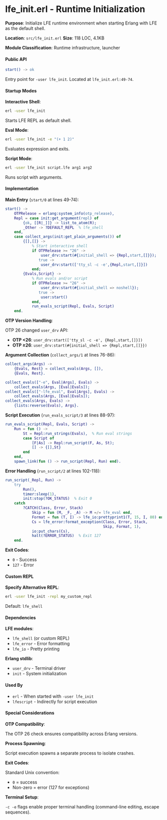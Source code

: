 # lfe_init.erl - Runtime Initialization

**Purpose**: Initialize LFE runtime environment when starting Erlang with LFE as the default shell.

**Location**: `src/lfe_init.erl`
**Size**: 118 LOC, 4.1KB

**Module Classification**: Runtime infrastructure, launcher

#### Public API

```erlang
start() -> ok
```

Entry point for `-user lfe_init`. Located at `lfe_init.erl:49-74`.

#### Startup Modes

**Interactive Shell**:

```bash
erl -user lfe_init
```

Starts LFE REPL as default shell.

**Eval Mode**:

```bash
erl -user lfe_init -e "(+ 1 2)"
```

Evaluates expression and exits.

**Script Mode**:

```bash
erl -user lfe_init script.lfe arg1 arg2
```

Runs script with arguments.

#### Implementation

**Main Entry** (`start/0` at lines 49-74):

```erlang
start() ->
    OTPRelease = erlang:system_info(otp_release),
    Repl = case init:get_argument(repl) of
        {ok, [[R|_]]} -> list_to_atom(R);
        _Other -> ?DEFAULT_REPL  % lfe_shell
    end,
    case collect_args(init:get_plain_arguments()) of
        {[],[]} ->
            % Start interactive shell
            if OTPRelease >= "26" ->
                user_drv:start(#{initial_shell => {Repl,start,[]}});
               true ->
                user_drv:start(['tty_sl -c -e',{Repl,start,[]}])
            end;
        {Evals,Script} ->
            % Run evals and/or script
            if OTPRelease >= "26" ->
                user_drv:start(#{initial_shell => noshell});
               true ->
                user:start()
            end,
            run_evals_script(Repl, Evals, Script)
    end.
```

**OTP Version Handling**:

OTP 26 changed `user_drv` API:

- **OTP <26**: `user_drv:start(['tty_sl -c -e', {Repl,start,[]}])`
- **OTP ≥26**: `user_drv:start(#{initial_shell => {Repl,start,[]}})`

**Argument Collection** (`collect_args/1` at lines 76-86):

```erlang
collect_args(Args) ->
    {Evals, Rest} = collect_evals(Args, []),
    {Evals, Rest}.

collect_evals(["-e", Eval|Args], Evals) ->
    collect_evals(Args, [Eval|Evals]);
collect_evals(["-lfe_eval", Eval|Args], Evals) ->
    collect_evals(Args, [Eval|Evals]);
collect_evals(Args, Evals) ->
    {lists:reverse(Evals), Args}.
```

**Script Execution** (`run_evals_script/3` at lines 88-97):

```erlang
run_evals_script(Repl, Evals, Script) ->
    Run = fun () ->
        St = Repl:run_strings(Evals),  % Run eval strings
        case Script of
            [F|As] -> Repl:run_script(F, As, St);
            [] -> {[],St}
        end
    end,
    spawn_link(fun () -> run_script(Repl, Run) end).
```

**Error Handling** (`run_script/2` at lines 102-118):

```erlang
run_script(_Repl, Run) ->
    try
        Run(),
        timer:sleep(1),
        init:stop(?OK_STATUS)  % Exit 0
    catch
        ?CATCH(Class, Error, Stack)
            Skip = fun (M, _F, _A) -> M =/= lfe_eval end,
            Format = fun (T, I) -> lfe_io:prettyprint1(T, 15, I, 80) end,
            Cs = lfe_error:format_exception(Class, Error, Stack,
                                            Skip, Format, 1),
            io:put_chars(Cs),
            halt(?ERROR_STATUS)  % Exit 127
    end.
```

**Exit Codes**:

- `0` - Success
- `127` - Error

#### Custom REPL

**Specify Alternative REPL**:

```bash
erl -user lfe_init -repl my_custom_repl
```

Default: `lfe_shell`

#### Dependencies

**LFE modules**:

- `lfe_shell` (or custom REPL)
- `lfe_error` - Error formatting
- `lfe_io` - Pretty printing

**Erlang stdlib**:

- `user_drv` - Terminal driver
- `init` - System initialization

#### Used By

- `erl` - When started with `-user lfe_init`
- `lfescript` - Indirectly for script execution

#### Special Considerations

**OTP Compatibility**:

The OTP 26 check ensures compatibility across Erlang versions.

**Process Spawning**:

Script execution spawns a separate process to isolate crashes.

**Exit Codes**:

Standard Unix convention:

- `0` = success
- Non-zero = error (127 for exceptions)

**Terminal Setup**:

`-c -e` flags enable proper terminal handling (command-line editing, escape sequences).
